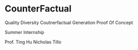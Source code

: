 # CounterFactual
Quality Diversity Coutnerfactual Generation Proof Of Concept

Summer Internship 

Prof. Ting Hu
Nicholas Tillo

